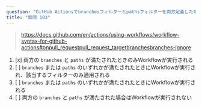 ```yaml
---
question: "GitHub Actionsでbranchesフィルターとpathsフィルターを両方定義した場合、Workflow実行にどのような影響がありますか？"
title: "質問 103"
---
```


> https://docs.github.com/en/actions/using-workflows/workflow-syntax-for-github-actions#onpull_requestpull_request_targetbranchesbranches-ignore
1. [x] 両方の `branches` と `paths` が満たされたときのみWorkflowが実行される
1. [ ] `branches` または `paths` のいずれかが満たされたときにWorkflowが実行され、該当するフィルターのみ適用される
1. [ ] `branches` または `paths` のいずれかが満たされたときにWorkflowが実行される
1. [ ] 両方の `branches` と `paths` が満たされた場合はWorkflowが実行されない